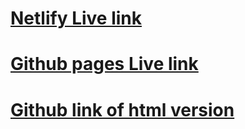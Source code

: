 # [Netlify Live link]()
# [Github pages Live link]()
# [Github link of html version](https://github.com/KatySaung/Fashion-Blog/blob/main/index.html)

